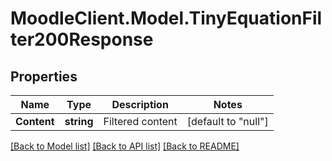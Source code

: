 # MoodleClient.Model.TinyEquationFilter200Response

## Properties

Name | Type | Description | Notes
------------ | ------------- | ------------- | -------------
**Content** | **string** | Filtered content | [default to "null"]

[[Back to Model list]](../README.md#documentation-for-models) [[Back to API list]](../README.md#documentation-for-api-endpoints) [[Back to README]](../README.md)

